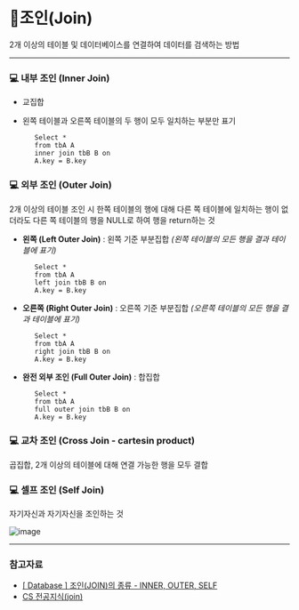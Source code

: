 # 📌조인(Join)


2개 이상의 테이블 및 데이터베이스를 연결하여 데이터를 검색하는 방법

<hr>

### 💻 내부 조인 (Inner Join)
- 교집합
- 왼쪽 테이블과 오른쪽 테이블의 두 행이 모두 일치하는 부분만 표기

         Select * 
         from tbA A
         inner join tbB B on
         A.key = B.key



### 💻 외부 조인 (Outer Join)
2개 이상의 테이블 조인 시 한쪽 테이블의 행에 대해 
다른 쪽 테이블에 일치하는 행이 없더라도 
다른 쪽 테이블의 행을 NULL로 하여 행을 return하는 것


- **왼쪽 (Left Outer Join)** : 왼쪽 기준 부분집합 _(왼쪽 테이블의 모든 행을 결과 테이블에 표기)_

         Select * 
         from tbA A
         left join tbB B on
         A.key = B.key


- **오른쪽 (Right Outer Join)** : 오른쪽 기준 부분집합 _(오른쪽 테이블의 모든 행을 결과 테이블에 표기)_
    
         Select * 
         from tbA A
         right join tbB B on
         A.key = B.key
    
    

- **완전 외부 조인 (Full Outer Join)** : 합집합

         Select * 
         from tbA A
         full outer join tbB B on
         A.key = B.key

    
### 💻 교차 조인 (Cross Join - cartesin product)
곱집합, 2개 이상의 테이블에 대해 연결 가능한 행을 모두 결합

    
### 💻 셀프 조인 (Self Join)
자기자신과 자기자신을 조인하는 것

![image](https://user-images.githubusercontent.com/63834758/210499661-0acdcc03-c305-4d82-a72a-36be52a2764c.png)



<hr>

### 참고자료

- [[ Database ] 조인(JOIN)의 종류 - INNER, OUTER, SELF](https://jungeun960.tistory.com/165)
- [CS 전공지식(join)](https://velog.io/@pjh1011409/CS-%EC%A0%84%EA%B3%B5%EC%A7%80%EC%8B%9Djoin)
